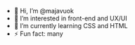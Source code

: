 - 👋 Hi, I’m @majavuok
- 👀 I’m interested in front-end and UX/UI
- 🌱 I’m currently learning CSS and HTML
- ⚡ Fun fact: many

<!---
majavuok/majavuok is a ✨ special ✨ repository because its `README.md` (this file) appears on your GitHub profile.
You can click the Preview link to take a look at your changes.
--->
